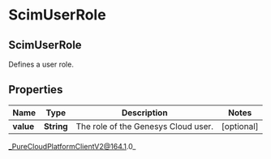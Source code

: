 # ScimUserRole

## ScimUserRole
Defines a user role.

## Properties

|Name | Type | Description | Notes|
|------------ | ------------- | ------------- | -------------|
| **value** | **String** | The role of the Genesys Cloud user. | [optional] |



_PureCloudPlatformClientV2@164.1.0_
